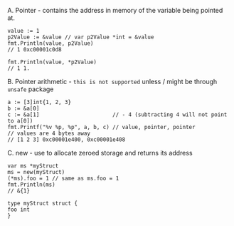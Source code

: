A. Pointer - contains the address in memory of the variable being pointed at.
```
value := 1
p2Value := &value // var p2Value *int = &value
fmt.Println(value, p2Value)
// 1 0xc00001c0d8

fmt.Println(value, *p2Value)
// 1 1.
```

B. Pointer arithmetic - `this is not supported` unless / might be  through `unsafe` package
```
a := [3]int{1, 2, 3}
b := &a[0]
c := &a[1]                       // - 4 (subtracting 4 will not point to a[0])
fmt.Printf("%v %p, %p", a, b, c) // value, pointer, pointer
// values are 4 bytes away
// [1 2 3] 0xc00001e400, 0xc00001e408
```

C. new - use to allocate zeroed storage and returns its address
```
var ms *myStruct
ms = new(myStruct)
(*ms).foo = 1 // same as ms.foo = 1
fmt.Println(ms)
// &{1}

type myStruct struct {
foo int
}
```